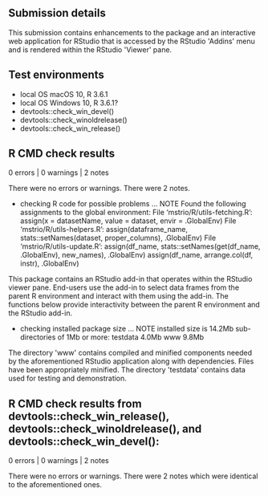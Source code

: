 ## Submission details
This submission contains enhancements to the package and an interactive web application for RStudio that is accessed by the RStudio 'Addins' menu and is rendered within the RStudio 'Viewer' pane.


## Test environments
* local OS macOS 10, R 3.6.1
* local OS Windows 10, R 3.6.1?
* devtools::check_win_devel()
* devtools::check_winoldrelease()
* devtools::check_win_release()


## R CMD check results

0 errors | 0 warnings | 2 notes

There were no errors or warnings. There were 2 notes.

* checking R code for possible problems ... NOTE
  Found the following assignments to the global environment:
  File ‘mstrio/R/utils-fetching.R’:
    assign(x = datasetName, value = dataset, envir = .GlobalEnv)
  File ‘mstrio/R/utils-helpers.R’:
    assign(dataframe_name, stats::setNames(dataset, proper_columns), 
      .GlobalEnv)
  File ‘mstrio/R/utils-update.R’:
    assign(df_name, stats::setNames(get(df_name, .GlobalEnv), new_names), 
      .GlobalEnv)
    assign(df_name, arrange.col(df, instr), .GlobalEnv)

This package contains an RStudio add-in that operates within the RStudio viewer pane. End-users use the add-in to select data frames from the parent R environment and interact with them using the add-in. The functions below provide interactivity between the parent R environment and the RStudio add-in.


* checking installed package size ... NOTE
  installed size is 14.2Mb
  sub-directories of 1Mb or more:
    testdata   4.0Mb
    www        9.8Mb

The directory 'www' contains compiled and minified components needed by the aforementioned RStudio application along with dependencies. Files have been appropriately minified. The directory 'testdata' contains data used for testing and demonstration.


## R CMD check results from devtools::check_win_release(), devtools::check_winoldrelease(), and devtools::check_win_devel():

0 errors | 0 warnings | 2 notes

There were no errors or warnings. There were 2 notes which were identical to the aforementioned ones.
